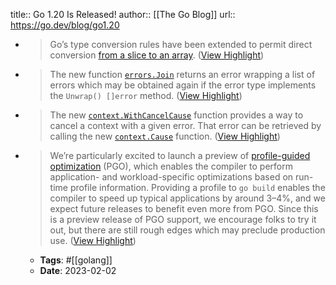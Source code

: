 title:: Go 1.20 Is Released!
author:: [[The Go Blog]]
url:: https://go.dev/blog/go1.20

- > Go’s type conversion rules have been extended to permit direct conversion [from a slice to an array](https://go.dev/ref/spec#Conversions_from_slice_to_array_or_array_pointer). ([View Highlight](https://read.readwise.io/read/01gr8ceyyrppcrpre9me9zaxj8))
- > The new function [`errors.Join`](https://go.dev/pkg/errors#Join) returns an error wrapping a list of errors which may be obtained again if the error type implements the `Unwrap() []error` method. ([View Highlight](https://read.readwise.io/read/01gr8cfn560mz3yd4ns5ephbsg))
- > The new [`context.WithCancelCause`](https://go.dev/pkg/context#WithCancelCause) function provides a way to cancel a context with a given error. That error can be retrieved by calling the new [`context.Cause`](https://go.dev/pkg/context#Cause) function. ([View Highlight](https://read.readwise.io/read/01gr8cganrnk8zdcmpf8qqsw45))
- > We’re particularly excited to launch a preview of [profile-guided optimization](https://go.dev/doc/pgo) (PGO), which enables the compiler to perform application- and workload-specific optimizations based on run-time profile information. Providing a profile to `go build` enables the compiler to speed up typical applications by around 3–4%, and we expect future releases to benefit even more from PGO. Since this is a preview release of PGO support, we encourage folks to try it out, but there are still rough edges which may preclude production use. ([View Highlight](https://read.readwise.io/read/01gr8c2waa6vxt9r6qwq1k6f3r))
	- **Tags**: #[[golang]]
	- **Date**: 2023-02-02